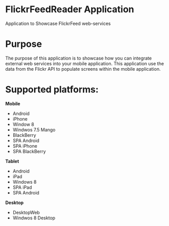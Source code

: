 FlickrFeedReader Application
=======================

Application to Showcase FlickrFeed web-services


# Purpose
The purpose of this application is to showcase how you can integrate external web services into your mobile application. This application use the data from the Flickr API to populate screens within the mobile application.

# Supported platforms:
**Mobile**
 * Android
 * iPhone
 * Window  8
 * Windwos 7.5 Mango
 * BlackBerry
 * SPA Android
 * SPA iPhone
 * SPA BlackBerry
 
**Tablet** 
 * Android
 * iPad
 * Windows 8
 * SPA iPad
 * SPA Android
 
**Desktop**
 * DesktopWeb
 * Windwos 8 Desktop
